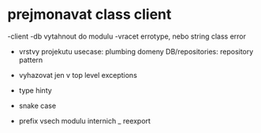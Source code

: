 # prejmonavat class client
-client
-db vytahnout do modulu
-vracet errotype, nebo string
class error
- vrstvy projekutu
usecase: plumbing
domeny
DB/repositories: repository pattern

- vyhazovat jen v top level exceptions

- type hinty
- snake case
- prefix vsech modulu internich _
reexport
